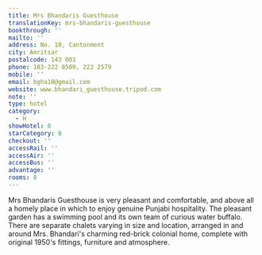 ```yaml
---
title: Mrs Bhandaris Guesthouse
translationKey: mrs-bhandaris-guesthouse
bookthrough: ''
mailto: ''
address: No. 10, Cantonment
city: Amritsar
postalcode: 143 001
phone: 183-222 8509, 222 2579
mobile: ''
email: bgha10@gmail.com
website: www.bhandari_guesthouse.tripod.com
note: ''
type: hotel
category:
  - H
showHotel: 0
starCategory: 0
checkout: ''
accessRail: ''
accessAir: ''
accessBus: ''
advantage: ''
rooms: 0
---
```

Mrs Bhandaris Guesthouse is very pleasant and comfortable, and above all a homely place in which to enjoy genuine Punjabi hospitality. The pleasant garden has a swimming pool and its own team of curious water buffalo.    There are separate chalets varying in size and location, arranged in and around Mrs. Bhandari's charming red-brick colonial home, complete with original 1950's fittings, furniture and atmosphere.